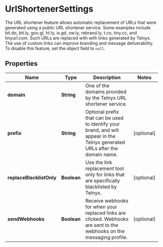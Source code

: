 

# UrlShortenerSettings

The URL shortener feature allows automatic replacement of URLs that were generated using a public URL shortener service. Some examples include bit.do, bit.ly, goo.gl, ht.ly, is.gd, ow.ly, rebrand.ly, t.co, tiny.cc, and tinyurl.com. Such URLs are replaced with with links generated by Telnyx. The use of custom links can improve branding and message deliverability.  To disable this feature, set the object field to `null`. 
## Properties

Name | Type | Description | Notes
------------ | ------------- | ------------- | -------------
**domain** | **String** | One of the domains provided by the Telnyx URL shortener service.  | 
**prefix** | **String** | Optional prefix that can be used to identify your brand, and will appear in the Telnyx generated URLs after the domain name.  |  [optional]
**replaceBlacklistOnly** | **Boolean** | Use the link replacement tool only for links that are specifically blacklisted by Telnyx.  |  [optional]
**sendWebhooks** | **Boolean** | Receive webhooks for when your replaced links are clicked. Webhooks are sent to the webhooks on the messaging profile.  |  [optional]



